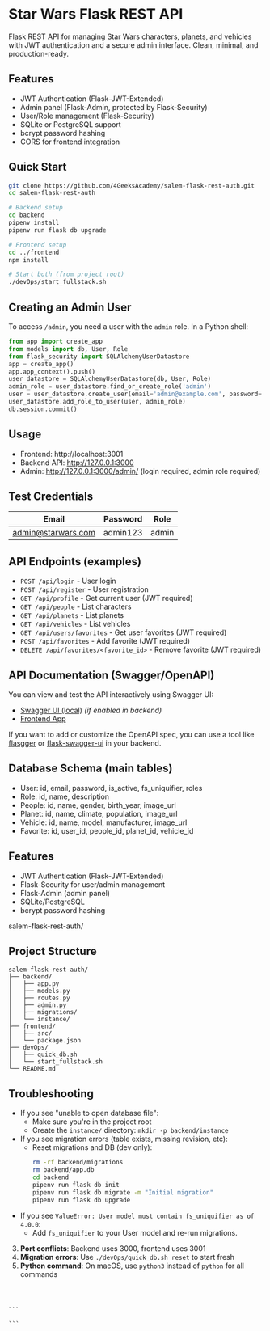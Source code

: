 # Star Wars Flask REST API

Flask REST API for managing Star Wars characters, planets, and vehicles with JWT authentication and a secure admin interface. Clean, minimal, and production-ready.

## Features

- JWT Authentication (Flask-JWT-Extended)
- Admin panel (Flask-Admin, protected by Flask-Security)
- User/Role management (Flask-Security)
- SQLite or PostgreSQL support
- bcrypt password hashing
- CORS for frontend integration

## Quick Start

```bash
git clone https://github.com/4GeeksAcademy/salem-flask-rest-auth.git
cd salem-flask-rest-auth

# Backend setup
cd backend
pipenv install
pipenv run flask db upgrade

# Frontend setup
cd ../frontend
npm install

# Start both (from project root)
./devOps/start_fullstack.sh
```

## Creating an Admin User

To access `/admin`, you need a user with the `admin` role. In a Python shell:

```python
from app import create_app
from models import db, User, Role
from flask_security import SQLAlchemyUserDatastore
app = create_app()
app.app_context().push()
user_datastore = SQLAlchemyUserDatastore(db, User, Role)
admin_role = user_datastore.find_or_create_role('admin')
user = user_datastore.create_user(email='admin@example.com', password='yourpassword', fs_uniquifier='uniqueid')
user_datastore.add_role_to_user(user, admin_role)
db.session.commit()
```

## Usage

- Frontend: http://localhost:3001
- Backend API: http://127.0.0.1:3000
- Admin: http://127.0.0.1:3000/admin/ (login required, admin role required)

## Test Credentials

| Email              | Password | Role  |
| ------------------ | -------- | ----- |
| admin@starwars.com | admin123 | admin |

## API Endpoints (examples)

- `POST /api/login` - User login
- `POST /api/register` - User registration
- `GET /api/profile` - Get current user (JWT required)
- `GET /api/people` - List characters
- `GET /api/planets` - List planets
- `GET /api/vehicles` - List vehicles
- `GET /api/users/favorites` - Get user favorites (JWT required)
- `POST /api/favorites` - Add favorite (JWT required)
- `DELETE /api/favorites/<favorite_id>` - Remove favorite (JWT required)

## API Documentation (Swagger/OpenAPI)

You can view and test the API interactively using Swagger UI:

- [Swagger UI (local)](http://127.0.0.1:3000/api/docs) _(if enabled in backend)_
- [Frontend App](http://localhost:3001)

If you want to add or customize the OpenAPI spec, you can use a tool like [flasgger](https://github.com/flasgger/flasgger) or [flask-swagger-ui](https://github.com/swagger-api/swagger-ui) in your backend.

## Database Schema (main tables)

- User: id, email, password, is_active, fs_uniquifier, roles
- Role: id, name, description
- People: id, name, gender, birth_year, image_url
- Planet: id, name, climate, population, image_url
- Vehicle: id, name, model, manufacturer, image_url
- Favorite: id, user_id, people_id, planet_id, vehicle_id

## Features

- JWT Authentication (Flask-JWT-Extended)
- Flask-Security for user/admin management
- Flask-Admin (admin panel)
- SQLite/PostgreSQL
- bcrypt password hashing

salem-flask-rest-auth/

## Project Structure

```
salem-flask-rest-auth/
├── backend/
│   ├── app.py
│   ├── models.py
│   ├── routes.py
│   ├── admin.py
│   ├── migrations/
│   └── instance/
├── frontend/
│   ├── src/
│   └── package.json
├── devOps/
│   ├── quick_db.sh
│   └── start_fullstack.sh
└── README.md
```

## Troubleshooting

- If you see "unable to open database file":
  - Make sure you're in the project root
  - Create the `instance/` directory: `mkdir -p backend/instance`
- If you see migration errors (table exists, missing revision, etc):
  - Reset migrations and DB (dev only):
    ```bash
    rm -rf backend/migrations
    rm backend/app.db
    cd backend
    pipenv run flask db init
    pipenv run flask db migrate -m "Initial migration"
    pipenv run flask db upgrade
    ```
- If you see `ValueError: User model must contain fs_uniquifier as of 4.0.0`:
  - Add `fs_uniquifier` to your User model and re-run migrations.

3. **Port conflicts**: Backend uses 3000, frontend uses 3001
4. **Migration errors**: Use `./devOps/quick_db.sh reset` to start fresh
5. **Python command**: On macOS, use `python3` instead of `python` for all commands

````



```

```
````
